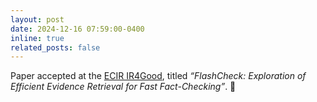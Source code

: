 ```yaml
---
layout: post
date: 2024-12-16 07:59:00-0400
inline: true
related_posts: false
---
```


Paper accepted at the [ECIR IR4Good](https://ieeexplore.ieee.org/xpl/RecentIssue.jsp?punumber=69), titled *“FlashCheck: Exploration of Efficient Evidence
Retrieval for Fast Fact-Checking”*. 🎉
